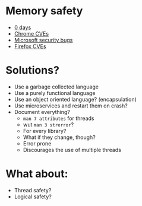 # Memory safety

- [0 days](https://docs.google.com/spreadsheets/d/1lkNJ0uQwbeC1ZTRrxdtuPLCIl7mlUreoKfSIgajnSyY/view#gid=998758494)
- [Chrome CVEs](https://www.cvedetails.com/vulnerability-list/vendor_id-1224/product_id-15031/opmemc-1/Google-Chrome.html)
- [Microsoft security bugs](https://www.zdnet.com/article/microsoft-70-percent-of-all-security-bugs-are-memory-safety-issues/)
- [Firefox CVEs](https://www.mozilla.org/en-US/security/known-vulnerabilities/firefox/)

# Solutions?

- Use a garbage collected language
- Use a purely functional language
- Use an object oriented language? (encapsulation)
- Use microservices and restart them on crash?
- Document everything?
  - `man 7 attributes` for threads
  - wut `man 3 strerror`?
  - For every library?
  - What if they change, though?
  - Error prone
  - Discourages the use of multiple threads

# What about:

- Thread safety?
- Logical safety?
